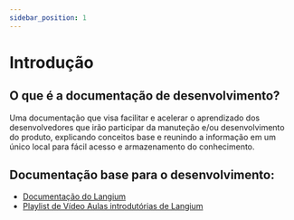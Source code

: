 ```yaml
---
sidebar_position: 1
---
```


# Introdução

## O que é a documentação de desenvolvimento?

Uma documentação que visa facilitar e acelerar o aprendizado dos desenvolvedores que irão participar da manuteção e/ou desenvolvimento do produto, explicando conceitos base e reunindo a informação em um único local para fácil acesso e armazenamento do conhecimento.

## Documentação base para o desenvolvimento:

- [Documentação do Langium](https://langium.org/docs/introduction/)
- [Playlist de Vídeo Aulas introdutórias de Langium](https://www.youtube.com/watch?v=YdulTVCNB0E&list=PLmmNK7CRoSWuUejGnfoY5_w7C-AbNU-mk)